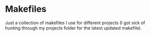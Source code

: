# Makefiles

Just a collection of makefiles I use for different projects (I got sick of hunting through my projects folder for the latest updated makefile).
